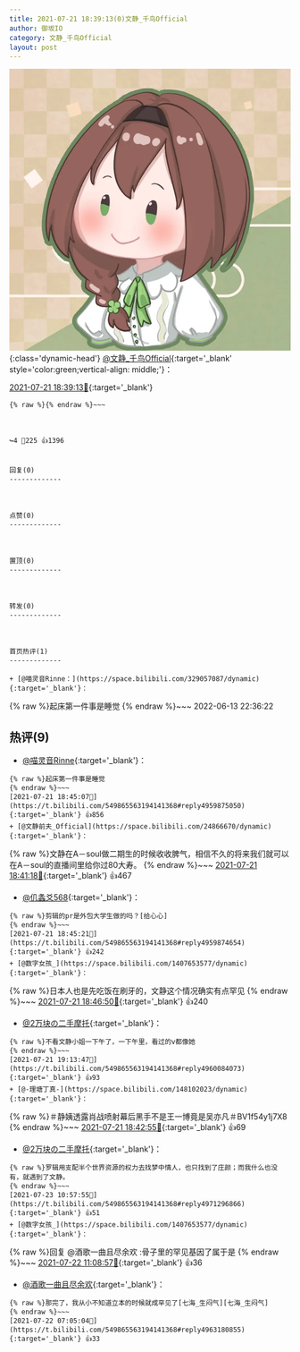 ```yaml
---
title: 2021-07-21 18:39:13(0)文静_千鸟Official
author: 御坂IO
category: 文静_千鸟Official
layout: post
---
```


![img](/images/ac7482ed1b9a7f203dc68c0c4a77c488a27b108a.jpg){:class='dynamic-head'}
[@文静_千鸟Official](https://space.bilibili.com/667526012/dynamic){:target='_blank' style='color:green;vertical-align: middle;'}：

[2021-07-21 18:39:13🔗](https://t.bilibili.com/549865563194141368){:target='_blank'}

~~~
{% raw %}{% endraw %}~~~



↪️4 💬225 👍1396


回复(0)
-------------



点赞(0)
-------------



置顶(0)
-------------



转发(0)
-------------



首页热评(1)
-------------

+ [@喵灵音Rinne：](https://space.bilibili.com/329057087/dynamic){:target='_blank'}：
~~~
{% raw %}起床第一件事是睡觉
{% endraw %}~~~
2022-06-13 22:36:22


热评(9)
-------------

+ [@喵灵音Rinne](https://space.bilibili.com/329057087/dynamic){:target='_blank'}：
~~~
{% raw %}起床第一件事是睡觉
{% endraw %}~~~
[2021-07-21 18:45:07🔗](https://t.bilibili.com/549865563194141368#reply4959875050){:target='_blank'} 👍856
+ [@文静前夫_Official](https://space.bilibili.com/24866670/dynamic){:target='_blank'}：
~~~
{% raw %}文静在A－soul做二期生的时候收收脾气，相信不久的将来我们就可以在A－soul的直播间里给你过80大寿。
{% endraw %}~~~
[2021-07-21 18:41:18🔗](https://t.bilibili.com/549865563194141368#reply4959850254){:target='_blank'} 👍467
+ [@仉螽爻568](https://space.bilibili.com/434260288/dynamic){:target='_blank'}：
~~~
{% raw %}剪辑的pr是外包大学生做的吗？[给心心]
{% endraw %}~~~
[2021-07-21 18:45:21🔗](https://t.bilibili.com/549865563194141368#reply4959874654){:target='_blank'} 👍242
+ [@数字女孩_](https://space.bilibili.com/1407653577/dynamic){:target='_blank'}：
~~~
{% raw %}日本人也是先吃饭在刷牙的，文静这个情况确实有点罕见
{% endraw %}~~~
[2021-07-21 18:46:50🔗](https://t.bilibili.com/549865563194141368#reply4959879475){:target='_blank'} 👍240
+ [@2万块の二手摩托](https://space.bilibili.com/12700681/dynamic){:target='_blank'}：
~~~
{% raw %}不看文静小姐一下午了，一下午里，看过的v都像她
{% endraw %}~~~
[2021-07-21 19:13:47🔗](https://t.bilibili.com/549865563194141368#reply4960084073){:target='_blank'} 👍93
+ [@-理塘丁真-](https://space.bilibili.com/148102023/dynamic){:target='_blank'}：
~~~
{% raw %}＃静姨透露肖战喷射幕后黑手不是王一博竟是吴亦凡＃BV1f54y1j7X8
{% endraw %}~~~
[2021-07-21 18:42:55🔗](https://t.bilibili.com/549865563194141368#reply4959849812){:target='_blank'} 👍69
+ [@2万块の二手摩托](https://space.bilibili.com/12700681/dynamic){:target='_blank'}：
~~~
{% raw %}罗辑用支配半个世界资源的权力去找梦中情人，也只找到了庄颜；而我什么也没有，就遇到了文静。
{% endraw %}~~~
[2021-07-23 10:57:55🔗](https://t.bilibili.com/549865563194141368#reply4971296866){:target='_blank'} 👍51
+ [@数字女孩_](https://space.bilibili.com/1407653577/dynamic){:target='_blank'}：
~~~
{% raw %}回复 @酒歌一曲且尽余欢 :骨子里的罕见基因了属于是
{% endraw %}~~~
[2021-07-22 11:08:57🔗](https://t.bilibili.com/549865563194141368#reply4964187510){:target='_blank'} 👍36
+ [@酒歌一曲且尽余欢](https://space.bilibili.com/53013787/dynamic){:target='_blank'}：
~~~
{% raw %}那完了，我从小不知道立本的时候就成罕见了[七海_生闷气][七海_生闷气]
{% endraw %}~~~
[2021-07-22 07:05:04🔗](https://t.bilibili.com/549865563194141368#reply4963180855){:target='_blank'} 👍33


